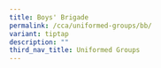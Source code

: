 ```yaml
---
title: Boys' Brigade
permalink: /cca/uniformed-groups/bb/
variant: tiptap
description: ""
third_nav_title: Uniformed Groups
---
```

